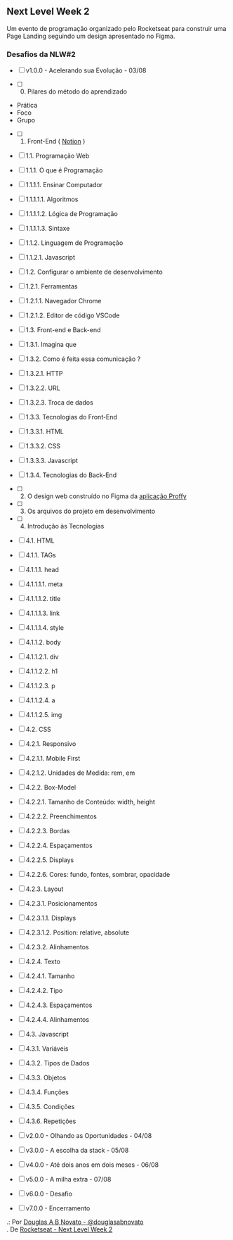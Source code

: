 ## Next Level Week 2

Um evento de programação organizado pelo Rocketseat para construir uma Page Landing seguindo um design apresentado no Figma.

### Desafios da NLW#2

- [ ] v1.0.0 - Acelerando sua Evolução - 03/08


- [ ] 0. Pilares do método do aprendizado
- Prática
- Foco
- Grupo

- [ ] 1. Front-End ( [Notion](https://www.notion.so/Front-end-ab15ef64dbe7459aba38364cf60af9d2) )
- [ ] 1.1. Programação Web
- [ ] 1.1.1. O que é Programação
- [ ] 1.1.1.1. Ensinar Computador 
- [ ] 1.1.1.1.1. Algoritmos
- [ ] 1.1.1.1.2. Lógica de Programação
- [ ] 1.1.1.1.3. Sintaxe
- [ ] 1.1.2. Linguagem de Programação
- [ ] 1.1.2.1. Javascript 
- [ ] 1.2. Configurar o ambiente de desenvolvimento
- [ ] 1.2.1. Ferramentas 
- [ ] 1.2.1.1. Navegador Chrome
- [ ] 1.2.1.2. Editor de código VSCode
- [ ] 1.3. Front-end e Back-end
- [ ] 1.3.1. Imagina que
- [ ] 1.3.2. Como é feita essa comunicação ?
- [ ] 1.3.2.1. HTTP
- [ ] 1.3.2.2. URL
- [ ] 1.3.2.3. Troca de dados
- [ ] 1.3.3. Tecnologias do Front-End
- [ ] 1.3.3.1. HTML
- [ ] 1.3.3.2. CSS
- [ ] 1.3.3.3. Javascript
- [ ] 1.3.4. Tecnologias do Back-End
- [ ] 2. O design web construído no Figma da [aplicação Proffy](https://www.figma.com/file/GHGS126t7WYjnPZdRKChJF/?viewer=1&node-id=)
- [ ] 3. Os arquivos do projeto em desenvolvimento
- [ ] 4. Introdução às Tecnologias
- [ ] 4.1. HTML
- [ ] 4.1.1. TAGs
- [ ] 4.1.1.1. head 
- [ ] 4.1.1.1.1. meta
- [ ] 4.1.1.1.2. title
- [ ] 4.1.1.1.3. link
- [ ] 4.1.1.1.4. style
- [ ] 4.1.1.2. body 
- [ ] 4.1.1.2.1. div
- [ ] 4.1.1.2.2. h1
- [ ] 4.1.1.2.3. p
- [ ] 4.1.1.2.4. a
- [ ] 4.1.1.2.5. img
- [ ] 4.2. CSS
- [ ] 4.2.1. Responsivo
- [ ] 4.2.1.1. Mobile First
- [ ] 4.2.1.2. Unidades de Medida: rem, em
- [ ] 4.2.2. Box-Model
- [ ] 4.2.2.1. Tamanho de Conteúdo: width, height
- [ ] 4.2.2.2. Preenchimentos
- [ ] 4.2.2.3. Bordas
- [ ] 4.2.2.4. Espaçamentos
- [ ] 4.2.2.5. Displays
- [ ] 4.2.2.6. Cores: fundo, fontes, sombrar, opacidade
- [ ] 4.2.3. Layout
- [ ] 4.2.3.1. Posicionamentos
- [ ] 4.2.3.1.1. Displays
- [ ] 4.2.3.1.2. Position: relative, absolute
- [ ] 4.2.3.2. Alinhamentos 
- [ ] 4.2.4. Texto
- [ ] 4.2.4.1. Tamanho
- [ ] 4.2.4.2. Tipo
- [ ] 4.2.4.3. Espaçamentos
- [ ] 4.2.4.4. Alinhamentos
- [ ] 4.3. Javascript
- [ ] 4.3.1. Variáveis
- [ ] 4.3.2. Tipos de Dados
- [ ] 4.3.3. Objetos
- [ ] 4.3.4. Funções
- [ ] 4.3.5. Condições
- [ ] 4.3.6. Repetições

- [ ] v2.0.0 - Olhando as Oportunidades - 04/08



- [ ] v3.0.0 - A escolha da stack - 05/08


- [ ] v4.0.0 - Até dois anos em dois meses - 06/08


- [ ] v5.0.0 - A milha extra - 07/08


- [ ] v6.0.0 - Desafio


- [ ] v7.0.0 - Encerramento

.: Por [Douglas A B Novato - @douglasabnovato](https://linktr.ee/douglasabnovato)<br/>
. De [Rocketseat - Next Level Week 2](https://nextlevelweek.com/inscricao/2)